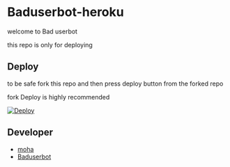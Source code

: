 # Baduserbot-heroku

welcome to Bad userbot

this repo is only for deploying

## Deploy

to be safe fork this repo and then press deploy button from the forked repo 

fork Deploy is highly recommended

[![Deploy](https://www.herokucdn.com/deploy/button.svg)](https://heroku.com/deploy)

## Developer
  - [moha](https://t.me/mmccc)
  - [Baduserbot](https://t.me/mmxxx)